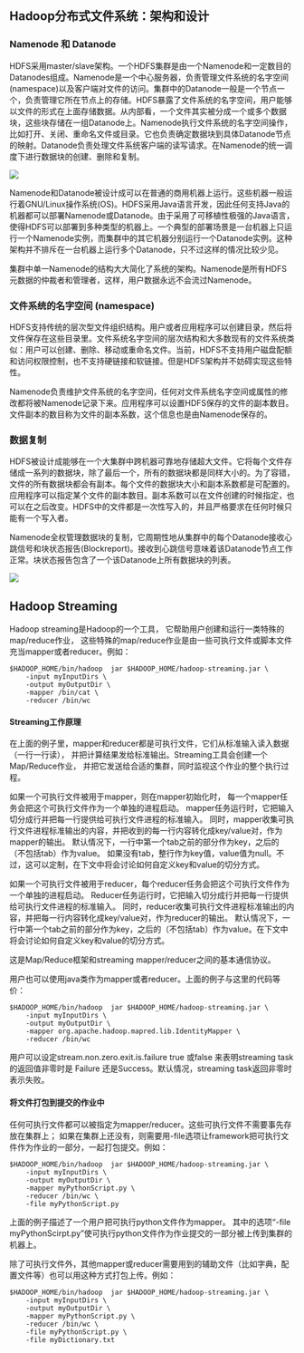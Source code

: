 
## Hadoop分布式文件系统：架构和设计

### Namenode 和 Datanode
HDFS采用master/slave架构。一个HDFS集群是由一个Namenode和一定数目的Datanodes组成。Namenode是一个中心服务器，负责管理文件系统的名字空间(namespace)以及客户端对文件的访问。集群中的Datanode一般是一个节点一个，负责管理它所在节点上的存储。HDFS暴露了文件系统的名字空间，用户能够以文件的形式在上面存储数据。从内部看，一个文件其实被分成一个或多个数据块，这些块存储在一组Datanode上。Namenode执行文件系统的名字空间操作，比如打开、关闭、重命名文件或目录。它也负责确定数据块到具体Datanode节点的映射。Datanode负责处理文件系统客户端的读写请求。在Namenode的统一调度下进行数据块的创建、删除和复制。

![](http://hadoop.apache.org/docs/r1.0.4/cn/images/hdfsarchitecture.gif)

Namenode和Datanode被设计成可以在普通的商用机器上运行。这些机器一般运行着GNU/Linux操作系统(OS)。HDFS采用Java语言开发，因此任何支持Java的机器都可以部署Namenode或Datanode。由于采用了可移植性极强的Java语言，使得HDFS可以部署到多种类型的机器上。一个典型的部署场景是一台机器上只运行一个Namenode实例，而集群中的其它机器分别运行一个Datanode实例。这种架构并不排斥在一台机器上运行多个Datanode，只不过这样的情况比较少见。

集群中单一Namenode的结构大大简化了系统的架构。Namenode是所有HDFS元数据的仲裁者和管理者，这样，用户数据永远不会流过Namenode。

### 文件系统的名字空间 (namespace)
HDFS支持传统的层次型文件组织结构。用户或者应用程序可以创建目录，然后将文件保存在这些目录里。文件系统名字空间的层次结构和大多数现有的文件系统类似：用户可以创建、删除、移动或重命名文件。当前，HDFS不支持用户磁盘配额和访问权限控制，也不支持硬链接和软链接。但是HDFS架构并不妨碍实现这些特性。

Namenode负责维护文件系统的名字空间，任何对文件系统名字空间或属性的修改都将被Namenode记录下来。应用程序可以设置HDFS保存的文件的副本数目。文件副本的数目称为文件的副本系数，这个信息也是由Namenode保存的。

### 数据复制
HDFS被设计成能够在一个大集群中跨机器可靠地存储超大文件。它将每个文件存储成一系列的数据块，除了最后一个，所有的数据块都是同样大小的。为了容错，文件的所有数据块都会有副本。每个文件的数据块大小和副本系数都是可配置的。应用程序可以指定某个文件的副本数目。副本系数可以在文件创建的时候指定，也可以在之后改变。HDFS中的文件都是一次性写入的，并且严格要求在任何时候只能有一个写入者。

Namenode全权管理数据块的复制，它周期性地从集群中的每个Datanode接收心跳信号和块状态报告(Blockreport)。接收到心跳信号意味着该Datanode节点工作正常。块状态报告包含了一个该Datanode上所有数据块的列表。

![](http://hadoop.apache.org/docs/r1.0.4/cn/images/hdfsdatanodes.gif)


## Hadoop Streaming
Hadoop streaming是Hadoop的一个工具， 它帮助用户创建和运行一类特殊的map/reduce作业， 这些特殊的map/reduce作业是由一些可执行文件或脚本文件充当mapper或者reducer。例如：
```
$HADOOP_HOME/bin/hadoop  jar $HADOOP_HOME/hadoop-streaming.jar \
    -input myInputDirs \
    -output myOutputDir \
    -mapper /bin/cat \
    -reducer /bin/wc
```
#### Streaming工作原理
在上面的例子里，mapper和reducer都是可执行文件，它们从标准输入读入数据（一行一行读）， 并把计算结果发给标准输出。Streaming工具会创建一个Map/Reduce作业， 并把它发送给合适的集群，同时监视这个作业的整个执行过程。

如果一个可执行文件被用于mapper，则在mapper初始化时， 每一个mapper任务会把这个可执行文件作为一个单独的进程启动。 mapper任务运行时，它把输入切分成行并把每一行提供给可执行文件进程的标准输入。 同时，mapper收集可执行文件进程标准输出的内容，并把收到的每一行内容转化成key/value对，作为mapper的输出。 默认情况下，一行中第一个tab之前的部分作为key，之后的（不包括tab）作为value。 如果没有tab，整行作为key值，value值为null。不过，这可以定制，在下文中将会讨论如何自定义key和value的切分方式。

如果一个可执行文件被用于reducer，每个reducer任务会把这个可执行文件作为一个单独的进程启动。 Reducer任务运行时，它把输入切分成行并把每一行提供给可执行文件进程的标准输入。 同时，reducer收集可执行文件进程标准输出的内容，并把每一行内容转化成key/value对，作为reducer的输出。 默认情况下，一行中第一个tab之前的部分作为key，之后的（不包括tab）作为value。在下文中将会讨论如何自定义key和value的切分方式。

这是Map/Reduce框架和streaming mapper/reducer之间的基本通信协议。

用户也可以使用java类作为mapper或者reducer。上面的例子与这里的代码等价：
```
$HADOOP_HOME/bin/hadoop  jar $HADOOP_HOME/hadoop-streaming.jar \
    -input myInputDirs \
    -output myOutputDir \
    -mapper org.apache.hadoop.mapred.lib.IdentityMapper \
    -reducer /bin/wc
```
用户可以设定stream.non.zero.exit.is.failure true 或false 来表明streaming task的返回值非零时是 Failure 还是Success。默认情况，streaming task返回非零时表示失败。

#### 将文件打包到提交的作业中
任何可执行文件都可以被指定为mapper/reducer。这些可执行文件不需要事先存放在集群上； 如果在集群上还没有，则需要用-file选项让framework把可执行文件作为作业的一部分，一起打包提交。例如：

```
$HADOOP_HOME/bin/hadoop  jar $HADOOP_HOME/hadoop-streaming.jar \
    -input myInputDirs \
    -output myOutputDir \
    -mapper myPythonScript.py \
    -reducer /bin/wc \
    -file myPythonScript.py 
```
上面的例子描述了一个用户把可执行python文件作为mapper。 其中的选项“-file myPythonScirpt.py”使可执行python文件作为作业提交的一部分被上传到集群的机器上。

除了可执行文件外，其他mapper或reducer需要用到的辅助文件（比如字典，配置文件等）也可以用这种方式打包上传。例如：

```
$HADOOP_HOME/bin/hadoop  jar $HADOOP_HOME/hadoop-streaming.jar \
    -input myInputDirs \
    -output myOutputDir \
    -mapper myPythonScript.py \
    -reducer /bin/wc \
    -file myPythonScript.py \
    -file myDictionary.txt
```
